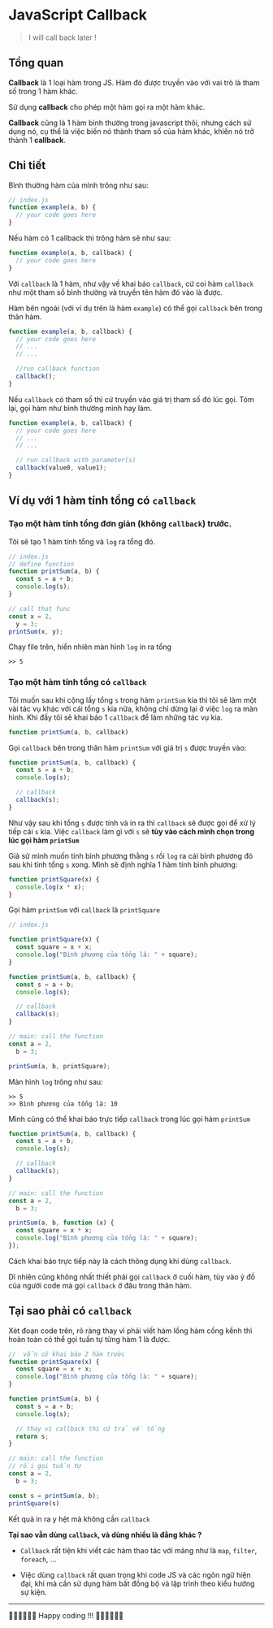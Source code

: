 # JavaScript Callback

> I will call back later !

## Tổng quan

**Callback** là 1 loại hàm trong JS. Hàm đó được truyền vào với vai trò là tham số trong 1 hàm khác.

Sử dụng **callback** cho phép một hàm gọi ra một hàm khác.

**Callback** cũng là 1 hàm bình thường trong javascript thôi, nhưng cách sử dụng nó, cụ thể là việc biến nó thành tham số của hàm khác, khiến nó trở thành 1 **callback**.

## Chi tiết

Bình thường hàm của mình trông như sau:

```javascript
// index.js
function example(a, b) {
  // your code goes here
}
```

Nếu hàm có 1 callback thì trông hàm sẽ như sau:

```javascript
function example(a, b, callback) {
  // your code goes here
}
```

Với `callback` là 1 hàm, như vậy về khai báo `callback`, cứ coi hàm `callback` như một tham số bình thường và truyền tên hàm đó vào là được.

Hàm bên ngoài (với ví dụ trên là hàm `example`) có thể gọi `callback` bên trong thân hàm.

```javascript
function example(a, b, callback) {
  // your code goes here
  // ...
  // ...

  //run callback function
  callback();
}
```

Nếu `callback` có tham số thì cứ truyền vào giá trị tham số đó lúc gọi. Tóm lại, gọi hàm như bình thường mình hay làm.

```javascript
function example(a, b, callback) {
  // your code goes here
  // ...
  // ...

  // run callback with parameter(s)
  callback(value0, value1);
}
```

## Ví dụ với 1 hàm tính tổng có `callback`

### Tạo một hàm tính tổng đơn giản (không `callback`) trước.

Tôi sẽ tạo 1 hàm tính tổng và `log` ra tổng đó.

```javascript
// index.js
// define function
function printSum(a, b) {
  const s = a + b;
  console.log(s);
}

// call that func
const x = 2,
  y = 3;
printSum(x, y);
```

Chạy file trên, hiển nhiên màn hình `log` in ra tổng

```shell
>> 5
```

### Tạo một hàm tính tổng có `callback`

Tôi muốn sau khi cộng lấy tổng `s` trong hàm `printSum` kia thì tôi sẽ làm một vài tác vụ khác với cái tổng `s` kia nữa, không chỉ dừng lại ở việc `log` ra màn hình. Khi đấy tôi sẽ khai báo 1 `callback` để làm những tác vụ kia.

```js
function printSum(a, b, callback)
```

Gọi `callback` bên trong thân hàm `printSum` với giá trị `s` được truyền vào:

```js
function printSum(a, b, callback) {
  const s = a + b;
  console.log(s);

  // callback
  callback(s);
}
```

Như vậy sau khi tổng `s` được tính và in ra thì `callback` sẽ được gọi để xử lý tiếp cái `s` kia. Việc `callback` làm gì với `s` sẽ **tùy vào cách mình chọn trong lúc gọi hàm `printSum`**

Giả sử mình muốn tính bình phương thằng `s` rồi `log` ra cái bình phương đó sau khi tính tổng `s` xong. Mình sẽ định nghĩa 1 hàm tính bình phương:

```js
function printSquare(x) {
  console.log(x * x);
}
```

Gọi hàm `printSum` với `callback` là `printSquare`

```js
// index.js

function printSquare(x) {
  const square = x + x;
  console.log("Bình phương của tổng là: " + square);
}

function printSum(a, b, callback) {
  const s = a + b;
  console.log(s);

  // callback
  callback(s);
}

// main: call the function
const a = 2,
  b = 3;

printSum(a, b, printSquare);
```

Màn hình `log` trông như sau:

```shell
>> 5
>> Bình phương của tổng là: 10
```

Mình cũng có thể khai báo trực tiếp `callback` trong lúc gọi hàm `printSum`

```js
function printSum(a, b, callback) {
  const s = a + b;
  console.log(s);

  // callback
  callback(s);
}

// main: call the function
const a = 2,
  b = 3;

printSum(a, b, function (x) {
  const square = x * x;
  console.log("Bình phương của tổng là: " + square);
});
```

Cách khai báo trực tiếp này là cách thông dụng khi dùng `callback`.

Dĩ nhiên cũng không nhất thiết phải gọi `callback` ở cuối hàm, tùy vào ý đồ của người code mà gọi `callback` ở đâu trong thân hàm.

## Tại sao phải có `callback`

Xét đoạn code trên, rõ ràng thay vì phải viết hàm lồng hàm cồng kềnh thì hoàn toàn có thể gọi tuần tự từng hàm 1 là được.

```js
//  vẫn cứ khai báo 2 hàm trước
function printSquare(x) {
  const square = x + x;
  console.log("Bình phương của tổng là: " + square);
}

function printSum(a, b) {
  const s = a + b;
  console.log(s);

  // thay vì callback thì cứ trả về tổng
  return s;
}

// main: call the function
// rồi gọi tuần tự
const a = 2,
  b = 3;

const s = printSum(a, b);
printSquare(s)
```

Kết quả in ra y hệt mà không cần `callback`

**Tại sao vẫn dùng `callback`, và dùng nhiều là đằng khác ?**

- `Callback` rất tiện khi viết các hàm thao tác với mảng như là `map`, `filter`, `foreach`, ...

- Việc dùng `callback` rất quan trọng khi code JS và các ngôn ngữ hiện đại, khi mà cần sử dụng hàm bất đồng bộ và lập trình theo kiểu hướng sự kiện.

* * *

🧑‍💻🧑‍💻🧑‍💻 Happy coding !!! 🧑‍💻🧑‍💻🧑‍💻

